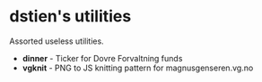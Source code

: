 dstien's utilities
==================

Assorted useless utilities.

* **dinner** - Ticker for Dovre Forvaltning funds
* **vgknit** - PNG to JS knitting pattern for magnusgenseren.vg.no
